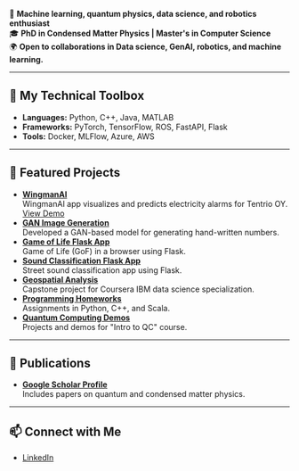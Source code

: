 
🚀 **Machine learning, quantum physics, data science, and robotics enthusiast**  
🎓 **PhD in Condensed Matter Physics | Master's in Computer Science**  
🌍 **Open to collaborations in Data science, GenAI, robotics, and machine learning.**

---

## 🔧 My Technical Toolbox
- **Languages:** Python, C++, Java, MATLAB  
- **Frameworks:** PyTorch, TensorFlow, ROS, FastAPI, Flask  
- **Tools:** Docker, MLFlow, Azure, AWS  

---

## 🌟 Featured Projects
- [**WingmanAI**](https://github.com/markkukippola/wingmanAI)    
  WingmanAI app visualizes and predicts electricity alarms for Tentrio OY.     
  [View Demo](demos/G04-FinalPresentation-Spring2024.pdf)
- [**GAN Image Generation**](https://github.com/msilaev/GAN-MNIST)  
  Developed a GAN-based model for generating hand-written numbers.
- [**Game of Life Flask App**](https://github.com/msilaev/flask_deploy_example)  
  Game of Life (GoF) in a browser using Flask.
- [**Sound Classification Flask App**](https://github.com/msilaev/sound-recognition-app-bus-car-tram)  
  Street sound classification app using Flask.
- [**Geospatial Analysis**](https://github.com/msilaev/IBM-Capstone)  
  Capstone project for Coursera IBM data science specialization.
- [**Programming Homeworks**](https://github.com/msilaev/Programming-Course-Projects)  
  Assignments in Python, C++, and Scala.
- [**Quantum Computing Demos**](https://github.com/msilaev/qiskit)  
  Projects and demos for "Intro to QC" course.

---

## 🌟 Publications
- [**Google Scholar Profile**](https://scholar.google.com/citations?user=PMj0KZIAAAAJ&hl=ru)  
  Includes papers on quantum and condensed matter physics.

---

## 📫 Connect with Me
- [LinkedIn](https://www.linkedin.com/in/mike-silaev-1b7b1678/)  
